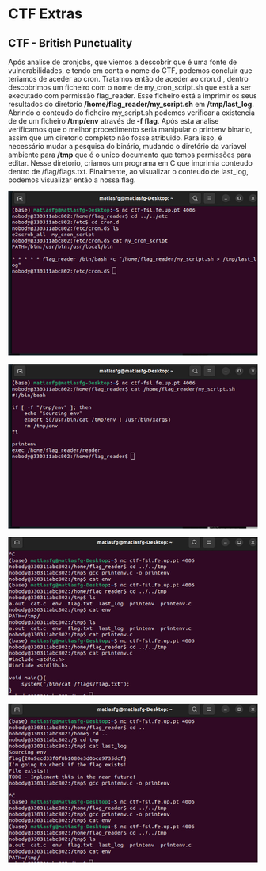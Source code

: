 # CTF Extras

## CTF - British Punctuality

Após analise de cronjobs, que viemos a descobrir que é uma fonte de vulnerabilidades, e tendo em conta o nome do CTF, podemos concluir que teriamos de aceder ao cron. Tratamos então de aceder ao cron.d , dentro descobrimos um ficheiro com o nome de my_cron_script.sh que está a ser executado com permissão flag_reader. Esse ficheiro está a imprimir os seus resultados do diretorio **/home/flag_reader/my_script.sh** em **/tmp/last_log**. Abrindo o conteudo do ficheiro my_script.sh podemos verificar a existencia de de um ficheiro **/tmp/env** através de **-f flag**. 
Após esta analise verificamos que o melhor procedimento seria manipular o printenv binario, assim que um diretorio completo não fosse atribuido. Para isso, é necessário mudar a pesquisa do binário, mudando o diretório da variavel ambiente para **/tmp** que é o unico documento que temos permissões para editar. Nesse diretorio, criamos um programa em C que imprimia conteudo dentro de /flag/flags.txt.
Finalmente, ao visualizar o conteudo de last_log, podemos visualizar então a nossa flag.

![](./imgs/extra1.jpg)


![](./imgs/extra2.jpg)

![](./imgs/extra3.jpg)

![](./imgs/extra4.jpg)


